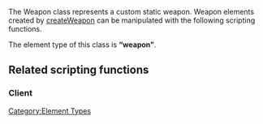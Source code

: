 The Weapon class represents a custom static weapon. Weapon elements created by [createWeapon](/docs/createweapon.md "wikilink") can be manipulated with the following scripting functions.

The element type of this class is **“weapon”**.

Related scripting functions
---------------------------

### Client

[Category:Element Types](/docs/category-element_types.md "wikilink")
